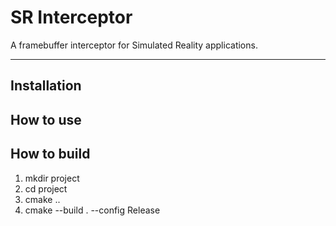 # SR Interceptor

A framebuffer interceptor for Simulated Reality applications.

---

## Installation

## How to use

## How to build
1. mkdir project
2. cd project
3. cmake ..
4. cmake --build . --config Release
